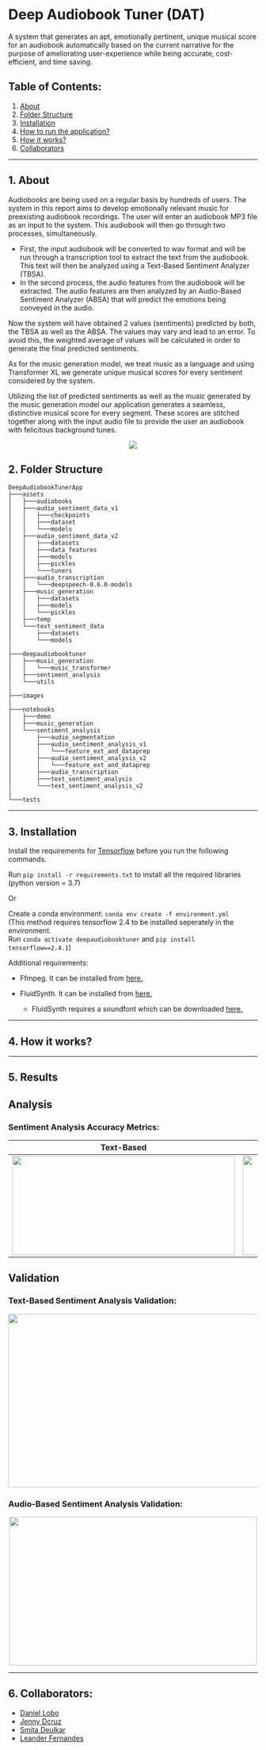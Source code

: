 # **Deep Audiobook Tuner (DAT)**

A system that generates an apt, emotionally pertinent, unique musical score for an audiobook automatically based on the current narrative for the purpose of ameliorating user-experience while being accurate, cost-efficient, and time saving.

## **Table of Contents:**

1. <a href="#About">About</a>
2. <a href="#FS">Folder Structure</a>
3. <a href="#Inst">Installation</a>
4. <a href="#Run">How to run the application?</a>
5. <a href="#Results">How it works?</a>
6. <a href="#Collab">Collaborators</a>

---

## <a name="About">**1. About**</a>

Audiobooks are being used on a regular basis by hundreds of users. The system in this report aims to develop emotionally relevant music for preexisting audiobook recordings. The user will enter an audiobook MP3 file as an input to the system. This audiobook will then go through two processes, simultaneously.

- First, the input audiobook will be converted to wav format and will be run through a transcription tool to extract the text from the audiobook. This text will then be analyzed using a Text-Based Sentiment Analyzer (TBSA).
- In the second process, the audio features from the audiobook will be extracted. The audio features are then analyzed by an Audio-Based Sentiment Analyzer (ABSA) that will predict the emotions being conveyed in the audio.

Now the system will have obtained 2 values (sentiments) predicted by both, the TBSA as well as the ABSA. The values may vary and lead to an error. To avoid this, the weighted average of values will be calculated in order to generate the final predicted sentiments.

As for the music generation model, we treat music as a language and using Transformer XL we generate unique musical scores for every sentiment considered by the system.

Utilizing the list of predicted sentiments as well as the music generated by the music generation model our application generates a seamless, distinctive musical score for every segment. These scores are stitched together along with the input audio file to provide the user an audiobook with felicitous background tunes.

<p align="center">
    <img src = "images/HowTheSytemWorks.PNG">
</p>

## <a name="FS">**2. Folder Structure**</a>

```
DeepAudiobookTunerApp
├───assets
│   ├───audiobooks
│   ├───audio_sentiment_data_v1
│   │   ├───checkpoints
│   │   ├───dataset
│   │   └───models
│   ├───audio_sentiment_data_v2
│   │   ├───datasets
│   │   ├───data_features
│   │   ├───models
│   │   ├───pickles
│   │   └───tuners
│   ├───audio_transcription
│   │   └───deepspeech-0.6.0-models
│   ├───music_generation
│   │   ├───datasets
│   │   ├───models
│   │   └───pickles
│   ├───temp
│   └───text_sentiment_data
│       ├───datasets
│       └───models
|
├───deepaudiobooktuner
│   ├───music_generation
│   │   └───music_transformer
│   ├───sentiment_analysis
│   └───utils
|
├───images
|
├───notebooks
│   ├───demo
│   ├───music_generation
│   └───sentiment_analysis
│       ├───audio_segmentation
│       ├───audio_sentiment_analysis_v1
│       │   └───feature_ext_and_dataprep
│       ├───audio_sentiment_analysis_v2
│       │   └───feature_ext_and_dataprep
│       ├───audio_transcription
│       ├───text_sentiment_analysis
│       └───text_sentiment_analysis_v2
|
└───tests
```

---

## <a name="Inst">**3. Installation**</a>

Install the requirements for [Tensorflow](https://www.tensorflow.org/install) before you run the following commands.

Run `pip install -r requirements.txt` to install all the required libraries (python version = 3.7)

Or

Create a conda environment: `conda env create -f environment.yml`  
(This method requires tensorflow 2.4 to be installed seperately in the environment.  
Run `conda activate deepaudiobooktuner` and `pip install tensorflow==2.4.1`)

Additional requirements:

- Ffmpeg. It can be installed from [here.](https://www.ffmpeg.org/download.html)

- FluidSynth. It can be installed from [here.](https://github.com/FluidSynth/fluidsynth/releases/tag/v2.2.0)
  - FluidSynth requires a soundfont which can be downloaded [here.](https://member.keymusician.com/Member/FluidR3_GM/index.html)

---

## <a name="Run">**4. How it works?**</a>

---

## <a name="Results">**5. Results**</a>

## **Analysis**

### Sentiment Analysis Accuracy Metrics:

| Text-Based                                                              | Audio-Based                                                             |
| ----------------------------------------------------------------------- | ----------------------------------------------------------------------- |
| <img src = "images/TBSA accuracy_metrics.png" width="450" height="200"> | <img src = "images/ABSA accuracy_metrics.png" width="450" height="200"> |

## **Validation**

### Text-Based Sentiment Analysis Validation:

<p align="center">
    <img src = "images/TBSA-Validation.PNG" width="600" height="350">
</p>

### Audio-Based Sentiment Analysis Validation:

<p align="center">
    <img src = "images/ABSA-Validation.PNG" width="500" height="300">
</p>

---

## <a name="Collab">**6. Collaborators:**</a>

- [Daniel Lobo](https://github.com/danlobo1999)
- [Jenny Dcruz](https://github.com/jendcruz22)
- [Smita Deulkar](https://github.com/smita3199)
- [Leander Fernandes](https://github.com/fernandeslder)
